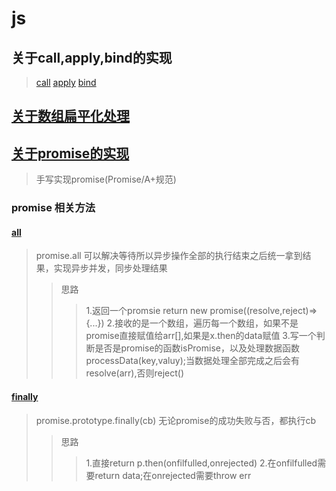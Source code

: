 # js 

## 关于call,apply,bind的实现
> [call](./context/call.js)
> [apply](./context/apply.js)
> [bind](./context/bind.js)

## [关于数组扁平化处理](./flat/flat.js)

## [关于promise的实现](./promise/promise.js)
> 手写实现promise(Promise/A+规范)
### promise 相关方法
#### [all](./promise/promiseAll.js)
> promise.all 可以解决等待所以异步操作全部的执行结束之后统一拿到结果，实现异步并发，同步处理结果
> >思路
> > >1.返回一个promsie return new promise((resolve,reject)=>{...})
> > >2.接收的是一个数组，遍历每一个数组，如果不是promise直接赋值给arr[],如果是x.then的data赋值
> > >3.写一个判断是否是promise的函数isPromise，以及处理数据函数processData(key,valuy);当数据处理全部完成之后会有resolve(arr),否则reject()
#### [finally](./promise/promiseFinally.js)
> promise.prototype.finally(cb) 无论promise的成功失败与否，都执行cb
> >思路
> > >1.直接return p.then(onfilfulled,onrejected)
> > >2.在onfilfulled需要return data;在onrejected需要throw err
